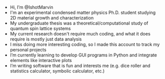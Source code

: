 - Hi, I’m @IshotMarvin
- I'm an experimental condensed matter physics Ph.D. student studying 2D material growth and characterization
- My undergraduate thesis was a theoretical/computational study of quantum spin lattice systems
- My current research doesn't require much coding, and what it does require is mostly just data analysis
- I miss doing more interesting coding, so I made this account to track my personal projects
- I’m currently learning to develop GUI programs in Python and integrate elements like interactive plots
- I’m writing software that is fun and interests me (e.g. dice roller and statistics calculator, symbolic calculator, etc.)

<!---
IshotMarvin/IshotMarvin is a ✨ special ✨ repository because its `README.md` (this file) appears on your GitHub profile.
You can click the Preview link to take a look at your changes.
--->
